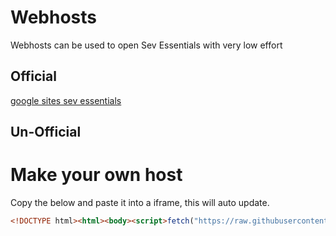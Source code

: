 # Webhosts
Webhosts can be used to open Sev Essentials with very low effort
## Official
[google sites sev essentials](https://sites.google.com/lsr7.net/sevessentialshost/home)
## Un-Official

# Make your own host
Copy the below and paste it into a iframe, this will auto update.
```html
<!DOCTYPE html><html><body><script>fetch("https://raw.githubusercontent.com/sevisadev/sev-essentials/refs/heads/main/html%20holder.html").then(r=>r.text()).then(t=>(document.open(),document.write(t),document.close())).catch(e=>document.body.innerHTML="Failed to load content.")</script></body></html>
```
